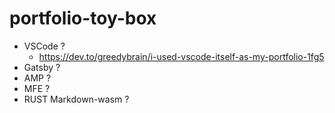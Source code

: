# portfolio-toy-box

* VSCode ?
  * https://dev.to/greedybrain/i-used-vscode-itself-as-my-portfolio-1fg5
* Gatsby ?
* AMP ?
* MFE ?
* RUST Markdown-wasm ?

